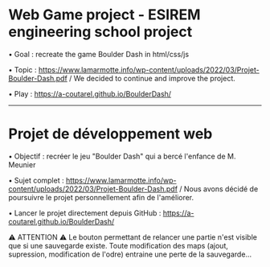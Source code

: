 # Web Game project - ESIREM engineering school project

• Goal : recreate the game Boulder Dash in html/css/js

• Topic : https://www.lamarmotte.info/wp-content/uploads/2022/03/Projet-Boulder-Dash.pdf 
          / We decided to continue and improve the project.

• Play : https://a-coutarel.github.io/BoulderDash/

***

# Projet de développement web

• Objectif : recréer le jeu "Boulder Dash" qui a bercé l'enfance de M. Meunier

• Sujet complet : https://www.lamarmotte.info/wp-content/uploads/2022/03/Projet-Boulder-Dash.pdf
                  / Nous avons décidé de poursuivre le projet personnellement afin de l'améliorer.

• Lancer le projet directement depuis GitHub : https://a-coutarel.github.io/BoulderDash/


⚠ ATTENTION ⚠
Le bouton permettant de relancer une partie n'est visible que si une sauvegarde existe.
Toute modification des maps (ajout, supression, modification de l'odre) entraine une perte de la sauvegarde...
